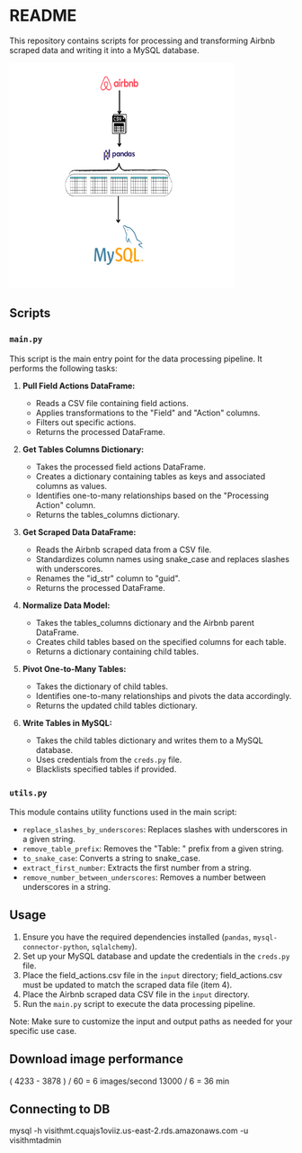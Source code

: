 # README

This repository contains scripts for processing and transforming Airbnb scraped data and writing it into a MySQL database.


<img src="imgs/unloadCsvToMySQL.png" alt="drawing" width="400" height="400"/>

## Scripts

### `main.py`

This script is the main entry point for the data processing pipeline. It performs the following tasks:

1. **Pull Field Actions DataFrame:**
   - Reads a CSV file containing field actions.
   - Applies transformations to the "Field" and "Action" columns.
   - Filters out specific actions.
   - Returns the processed DataFrame.

2. **Get Tables Columns Dictionary:**
   - Takes the processed field actions DataFrame.
   - Creates a dictionary containing tables as keys and associated columns as values.
   - Identifies one-to-many relationships based on the "Processing Action" column.
   - Returns the tables_columns dictionary.

3. **Get Scraped Data DataFrame:**
   - Reads the Airbnb scraped data from a CSV file.
   - Standardizes column names using snake_case and replaces slashes with underscores.
   - Renames the "id_str" column to "guid".
   - Returns the processed DataFrame.

4. **Normalize Data Model:**
   - Takes the tables_columns dictionary and the Airbnb parent DataFrame.
   - Creates child tables based on the specified columns for each table.
   - Returns a dictionary containing child tables.

5. **Pivot One-to-Many Tables:**
   - Takes the dictionary of child tables.
   - Identifies one-to-many relationships and pivots the data accordingly.
   - Returns the updated child tables dictionary.

6. **Write Tables in MySQL:**
   - Takes the child tables dictionary and writes them to a MySQL database.
   - Uses credentials from the `creds.py` file.
   - Blacklists specified tables if provided.

### `utils.py`

This module contains utility functions used in the main script:

- `replace_slashes_by_underscores`: Replaces slashes with underscores in a given string.
- `remove_table_prefix`: Removes the "Table: " prefix from a given string.
- `to_snake_case`: Converts a string to snake_case.
- `extract_first_number`: Extracts the first number from a string.
- `remove_number_between_underscores`: Removes a number between underscores in a string.

## Usage

1. Ensure you have the required dependencies installed (`pandas`, `mysql-connector-python`, `sqlalchemy`).
2. Set up your MySQL database and update the credentials in the `creds.py` file.
3. Place the field_actions.csv file in the `input` directory; field_actions.csv must be updated to match the scraped data file (item 4). 
4. Place the Airbnb scraped data CSV file in the `input` directory.
5. Run the `main.py` script to execute the data processing pipeline.

Note: Make sure to customize the input and output paths as needed for your specific use case.

## Download image performance
  ( 4233 - 3878 ) / 60 = 6 images/second
   13000 / 6 = 36 min
## Connecting to DB

mysql -h visithmt.cquajs1oviiz.us-east-2.rds.amazonaws.com -u visithmtadmin
